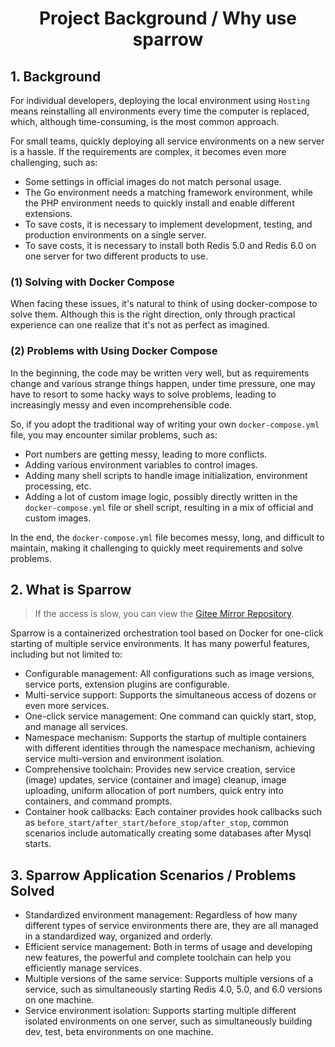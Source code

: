 <div align="center"> <h1>Project Background / Why use sparrow</h1> </div>

## 1. Background

For individual developers, deploying the local environment using `Hosting` means reinstalling all environments every time the computer is replaced, which, although time-consuming, is the most common approach.

For small teams, quickly deploying all service environments on a new server is a hassle. If the requirements are complex, it becomes even more challenging, such as:

- Some settings in official images do not match personal usage.
- The Go environment needs a matching framework environment, while the PHP environment needs to quickly install and enable different extensions.
- To save costs, it is necessary to implement development, testing, and production environments on a single server.
- To save costs, it is necessary to install both Redis 5.0 and Redis 6.0 on one server for two different products to use.

### (1) Solving with Docker Compose

When facing these issues, it's natural to think of using docker-compose to solve them. Although this is the right direction, only through practical experience can one realize that it's not as perfect as imagined.

### (2) Problems with Using Docker Compose

In the beginning, the code may be written very well, but as requirements change and various strange things happen, under time pressure, one may have to resort to some hacky ways to solve problems, leading to increasingly messy and even incomprehensible code.

So, if you adopt the traditional way of writing your own `docker-compose.yml` file, you may encounter similar problems, such as:

- Port numbers are getting messy, leading to more conflicts.
- Adding various environment variables to control images.
- Adding many shell scripts to handle image initialization, environment processing, etc.
- Adding a lot of custom image logic, possibly directly written in the `docker-compose.yml` file or shell script, resulting in a mix of official and custom images.

In the end, the `docker-compose.yml` file becomes messy, long, and difficult to maintain, making it challenging to quickly meet requirements and solve problems.

## 2. What is Sparrow

> If the access is slow, you can view the [Gitee Mirror Repository](https://gitee.com/WGrape/sparrow).

Sparrow is a containerized orchestration tool based on Docker for one-click starting of multiple service environments. It has many powerful features, including but not limited to:

- Configurable management: All configurations such as image versions, service ports, extension plugins are configurable.
- Multi-service support: Supports the simultaneous access of dozens or even more services.
- One-click service management: One command can quickly start, stop, and manage all services.
- Namespace mechanism: Supports the startup of multiple containers with different identities through the namespace mechanism, achieving service multi-version and environment isolation.
- Comprehensive toolchain: Provides new service creation, service (image) updates, service (container and image) cleanup, image uploading, uniform allocation of port numbers, quick entry into containers, and command prompts.
- Container hook callbacks: Each container provides hook callbacks such as `before_start/after_start/before_stop/after_stop`, common scenarios include automatically creating some databases after Mysql starts.

## 3. Sparrow Application Scenarios / Problems Solved

- Standardized environment management: Regardless of how many different types of service environments there are, they are all managed in a standardized way, organized and orderly.
- Efficient service management: Both in terms of usage and developing new features, the powerful and complete toolchain can help you efficiently manage services.
- Multiple versions of the same service: Supports multiple versions of a service, such as simultaneously starting Redis 4.0, 5.0, and 6.0 versions on one machine.
- Service environment isolation: Supports starting multiple different isolated environments on one server, such as simultaneously building dev, test, beta environments on one machine.
